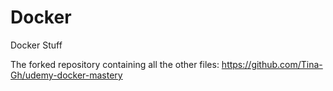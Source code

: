 # Docker
Docker Stuff

The forked repository containing all the other files:
https://github.com/Tina-Gh/udemy-docker-mastery


